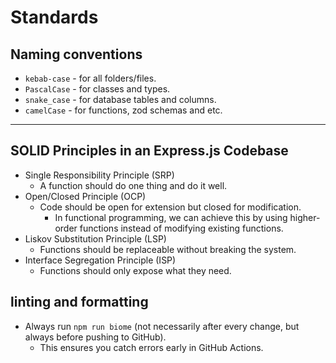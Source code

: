 # Standards

## Naming conventions
- `kebab-case` - for all folders/files.
- `PascalCase` - for classes and types.
- `snake_case` - for database tables and columns.
- `camelCase` - for functions, zod schemas and etc.

---

## SOLID Principles in an Express.js Codebase

- Single Responsibility Principle (SRP)
    - A function should do one thing and do it well.
- Open/Closed Principle (OCP)
    - Code should be open for extension but closed for modification.
        - In functional programming, we can achieve this by using higher-order functions instead of modifying existing functions.
- Liskov Substitution Principle (LSP)
    - Functions should be replaceable without breaking the system.
- Interface Segregation Principle (ISP)
    - Functions should only expose what they need.

## linting and formatting 
- Always run `npm run biome` (not necessarily after every change, but always before pushing to GitHub).
    - This ensures you catch errors early in GitHub Actions.